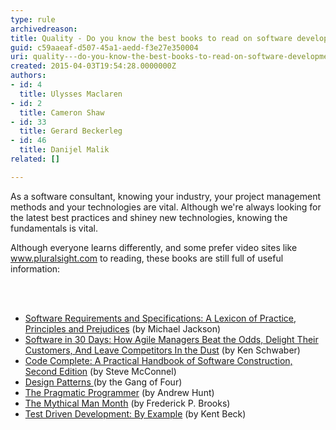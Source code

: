 ```yaml
---
type: rule
archivedreason: 
title: Quality - Do you know the best books to read on software development?
guid: c59aaeaf-d507-45a1-aedd-f3e27e350004
uri: quality---do-you-know-the-best-books-to-read-on-software-development
created: 2015-04-03T19:54:28.0000000Z
authors:
- id: 4
  title: Ulysses Maclaren
- id: 2
  title: Cameron Shaw
- id: 33
  title: Gerard Beckerleg
- id: 46
  title: Danijel Malik
related: []

---
```



<p class="p1">As a software consultant, knowing your industry, your project management methods and your technologies are vital. Although we're always looking for the latest best practices and shiney new technologies, knowing the fundamentals is vital.​</p><p class="p1">Although everyone learns differently, and some prefer video sites like 
   <a href="http&#58;//www.pluralsight.com/" target="_blank">www.pluralsight.com​</a> to reading, these books are still full of useful information&#58;</p>
<br><excerpt class='endintro'></excerpt><br>
<ul class="ul1"><li class="li1">
      <span class="s1"><a href="http&#58;//www.amazon.com/Software-Requirements-Specifications-Principles-Prejudices/dp/0201877120" target="_blank"><span class="s2">Software Requirements and Specifications&#58; A Lexicon of Practice, Principles and Prejudices</span></a></span><span class="s3"> (by Michael Jackson)</span></li><li class="li1">
      <span class="s1"><a target="_blank" href="http&#58;//www.amazon.com/Software-30-Days-Customers-Competitors/dp/1118206665"><span class="s2">Software in 30 Days&#58; How Agile Managers Beat the Odds, Delight Their Customers, And Leave Competitors In the Dust</span></a></span><span class="s3"> (by Ken Schwaber)</span></li><li class="li1">
      <span class="s1"><a target="_blank" href="http&#58;//www.amazon.com/Code-Complete-Practical-Handbook-Construction/dp/0735619670"><span class="s2">Code Complete&#58; A Practical Handbook of Software Construction, Second Edition</span></a></span><span class="s3"> (by Steve McConnel)</span></li><li class="li2">
      <span class="s4"><a target="_blank" href="http&#58;//www.amazon.com/Design-Patterns-Object-Oriented-Professional-Computing/dp/0201634988"><span class="s2">Design Patterns&#160;</span></a></span>(by the Gang of Four)</li><li class="li1">
      <span class="s1"><a target="_blank" href="http&#58;//www.amazon.com/The-Pragmatic-Programmer-Journeyman-Master/dp/020161622X"><span class="s2">The Pragmatic Programmer</span></a></span><span class="s3"> (by Andrew Hunt)</span></li><li class="li2">
      <span class="s4"><a target="_blank" href="http&#58;//www.amazon.com/The-Mythical-Man-Month-Engineering-Anniversary/dp/0201835959"><span class="s2">The Mythical Man Month</span></a></span> (by Frederick P. Brooks)</li><li class="li1">
      <span class="s1"><a target="_blank" href="http&#58;//www.amazon.com/Test-Driven-Development-By-Example/dp/0321146530"><span class="s2">Test Driven Development&#58; By Example</span></a></span><span class="s3"> (by Kent Beck)​</span></li></ul>


